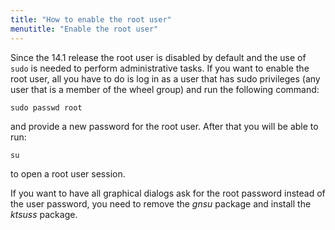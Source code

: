 ```yaml
---
title: "How to enable the root user"
menutitle: "Enable the root user"
---
```


Since the 14.1 release the root user is disabled by default and the use
of `sudo` is needed to perform administrative tasks. If you want to enable
the root user, all you have to do is log in as a user that has sudo
privileges (any user that is a member of the wheel group) and run the
following command:

```
sudo passwd root
```

and provide a new password for the root user. After that you will be
able to run:

```
su
```

to open a root user session.

If you want to have all graphical dialogs ask for the root password
instead of the user password, you need to remove the *gnsu* package and
install the *ktsuss* package.


